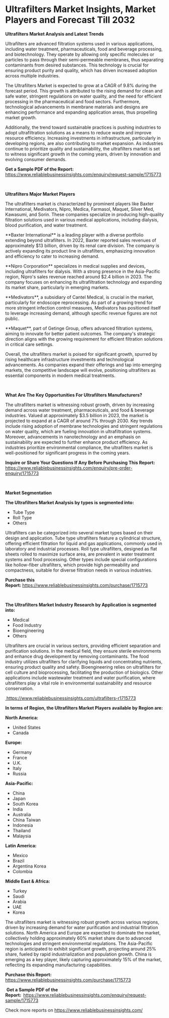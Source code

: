 <p><h1>Ultrafilters Market Insights, Market Players and Forecast Till 2032</h1></p><p><strong>Ultrafilters Market Analysis and Latest Trends</strong></p>
<p><p>Ultrafilters are advanced filtration systems used in various applications, including water treatment, pharmaceuticals, food and beverage processing, and biotechnology. They operate by allowing only specific molecules or particles to pass through their semi-permeable membranes, thus separating contaminants from desired substances. This technology is crucial for ensuring product purity and quality, which has driven increased adoption across multiple industries.</p><p>The Ultrafilters Market is expected to grow at a CAGR of 9.8% during the forecast period. This growth is attributed to the rising demand for clean and safe water, stringent regulations on water quality, and the need for efficient processing in the pharmaceutical and food sectors. Furthermore, technological advancements in membrane materials and designs are enhancing performance and expanding application areas, thus propelling market growth.</p><p>Additionally, the trend toward sustainable practices is pushing industries to adopt ultrafiltration solutions as a means to reduce waste and improve resource efficiency. Increasing investments in infrastructure, particularly in developing regions, are also contributing to market expansion. As industries continue to prioritize quality and sustainability, the ultrafilters market is set to witness significant growth in the coming years, driven by innovation and evolving consumer demands.</p></p>
<p><strong>Get a Sample PDF of the Report:&nbsp;</strong> <a href="https://www.reliablebusinessinsights.com/enquiry/request-sample/1715773?utm_campaign=3131&utm_medium=2&utm_source=Github&utm_content=ia&utm_term=11042025&utm_id=ultrafilters">https://www.reliablebusinessinsights.com/enquiry/request-sample/1715773</a></p>
<p>&nbsp;</p>
<p><strong>Ultrafilters Major Market Players</strong></p>
<p><p>The ultrafilters market is characterized by prominent players like Baxter International, Medivators, Nipro, Medica, Farmasol, Maquet, Silver Med, Kawasumi, and Sorin. These companies specialize in producing high-quality filtration solutions used in various medical applications, including dialysis, blood purification, and water treatment.</p><p>**Baxter International** is a leading player with a diverse portfolio extending beyond ultrafilters. In 2022, Baxter reported sales revenues of approximately $13 billion, driven by its renal care division. The company is actively expanding its product line in ultrafilters, emphasizing innovation and efficiency to cater to increasing demand.</p><p>**Nipro Corporation** specializes in medical supplies and devices, including ultrafilters for dialysis. With a strong presence in the Asia-Pacific region, Nipro's sales revenue reached around $2.4 billion in 2023. The company focuses on enhancing its ultrafiltration technology and expanding its market share, particularly in emerging markets.</p><p>**Medivators**, a subsidiary of Cantel Medical, is crucial in the market, particularly for endoscope reprocessing. As part of a growing trend for more stringent infection control measures, Medivators has positioned itself to leverage increasing demand, although specific revenue figures are not public.</p><p>**Maquet**, part of Getinge Group, offers advanced filtration systems, aiming to innovate for better patient outcomes. The company's strategic direction aligns with the growing requirement for efficient filtration solutions in critical care settings.</p><p>Overall, the ultrafilters market is poised for significant growth, spurred by rising healthcare infrastructure investments and technological advancements. As companies expand their offerings and tap into emerging markets, the competitive landscape will evolve, positioning ultrafilters as essential components in modern medical treatments.</p></p>
<p>&nbsp;</p>
<p><strong>What Are The Key Opportunities For Ultrafilters Manufacturers?</strong></p>
<p><p>The ultrafilters market is witnessing robust growth, driven by increasing demand across water treatment, pharmaceuticals, and food & beverage industries. Valued at approximately $3.5 billion in 2023, the market is projected to expand at a CAGR of around 7% through 2030. Key trends include rising adoption of membrane technologies and stringent regulations on water quality, which are fueling innovation in ultrafiltration systems. Moreover, advancements in nanotechnology and an emphasis on sustainability are expected to further enhance product efficiency. As industries prioritize environmental compliance, the ultrafilters market is well-positioned for significant progress in the coming years.</p></p>
<p><strong>Inquire or Share Your Questions If Any Before Purchasing This Report:</strong> <a href="https://www.reliablebusinessinsights.com/enquiry/pre-order-enquiry/1715773?utm_campaign=3131&utm_medium=2&utm_source=Github&utm_content=ia&utm_term=11042025&utm_id=ultrafilters">https://www.reliablebusinessinsights.com/enquiry/pre-order-enquiry/1715773</a></p>
<p>&nbsp;</p>
<p><strong>Market Segmentation</strong></p>
<p><strong>The Ultrafilters Market Analysis by types is segmented into:</strong></p>
<p><ul><li>Tube Type</li><li>Roll Type</li><li>Others</li></ul></p>
<p><p>Ultrafilters can be categorized into several market types based on their design and application. Tube type ultrafilters feature a cylindrical structure, offering efficient filtration for liquid and gas applications, commonly used in laboratory and industrial processes. Roll type ultrafilters, designed as flat sheets rolled to maximize surface area, are prevalent in water treatment systems and food processing. Other types include special configurations like hollow-fiber ultrafilters, which provide high permeability and compactness, suitable for diverse filtration needs in various industries.</p></p>
<p><strong>Purchase this Report:&nbsp;</strong><a href="https://www.reliablebusinessinsights.com/purchase/1715773?utm_campaign=3131&utm_medium=2&utm_source=Github&utm_content=ia&utm_term=11042025&utm_id=ultrafilters">https://www.reliablebusinessinsights.com/purchase/1715773</a></p>
<p>&nbsp;</p>
<p><strong>The Ultrafilters Market Industry Research by Application is segmented into:</strong></p>
<p><ul><li>Medical</li><li>Food Industry</li><li>Bioengineering</li><li>Others</li></ul></p>
<p><p>Ultrafilters are crucial in various sectors, providing efficient separation and purification solutions. In the medical field, they ensure sterile environments and enhance drug development by removing contaminants. The food industry utilizes ultrafilters for clarifying liquids and concentrating nutrients, ensuring product quality and safety. Bioengineering relies on ultrafilters for cell culture and bioprocessing, facilitating the production of biologics. Other applications include wastewater treatment and water purification, where ultrafilters play a vital role in environmental sustainability and resource conservation.</p></p>
<p><a href="https://www.reliablebusinessinsights.com/ultrafilters-r1715773?utm_campaign=3131&utm_medium=2&utm_source=Github&utm_content=ia&utm_term=11042025&utm_id=ultrafilters">&nbsp;https://www.reliablebusinessinsights.com/ultrafilters-r1715773</a></p>
<p><strong>In terms of Region, the Ultrafilters Market Players available by Region are:</strong></p>
<p>
    <p> <strong> North America: </strong>
        <ul>
            <li>United States</li>
            <li>Canada</li>
        </ul>
        </p> 
    <p> <strong> Europe: </strong>
        <ul>
            <li>Germany</li>
            <li>France</li>
            <li>U.K.</li>
            <li>Italy</li>
            <li>Russia</li>
        </ul>
        </p> 
    <p> <strong> Asia-Pacific: </strong>
        <ul>
            <li>China</li>
            <li>Japan</li>
            <li>South Korea</li>
            <li>India</li>
            <li>Australia</li>
            <li>China Taiwan</li>
            <li>Indonesia</li>
            <li>Thailand</li>
            <li>Malaysia</li>
        </ul>
        </p> 
    <p> <strong> Latin America: </strong>
        <ul>
            <li>Mexico</li>
            <li>Brazil</li>
            <li>Argentina Korea</li>
            <li>Colombia</li>
        </ul>
        </p> 
    <p> <strong> Middle East & Africa: </strong>
        <ul>
            <li>Turkey</li>
            <li>Saudi</li>
            <li>Arabia</li>
            <li>UAE</li>
            <li>Korea</li>
        </ul>
    </p>
    </p>
<p><p>The ultrafilters market is witnessing robust growth across various regions, driven by increasing demand for water purification and industrial filtration solutions. North America and Europe are expected to dominate the market, collectively holding approximately 60% market share due to advanced technologies and stringent environmental regulations. The Asia-Pacific region is anticipated to exhibit significant growth, projecting around 25% share, fueled by rapid industrialization and population growth. China is emerging as a key player, likely capturing approximately 15% of the market, reflecting its expanding manufacturing capabilities.</p></p>
<p><strong>Purchase this Report: </strong><a href="https://www.reliablebusinessinsights.com/purchase/1715773?utm_campaign=3131&utm_medium=2&utm_source=Github&utm_content=ia&utm_term=11042025&utm_id=ultrafilters">https://www.reliablebusinessinsights.com/purchase/1715773</a></p>
<p>&nbsp;<strong>Get a Sample PDF of the Report:&nbsp;&nbsp;</strong><a href="https://www.reliablebusinessinsights.com/enquiry/request-sample/1715773?utm_campaign=3131&utm_medium=2&utm_source=Github&utm_content=ia&utm_term=11042025&utm_id=ultrafilters">https://www.reliablebusinessinsights.com/enquiry/request-sample/1715773</a></p>
<p><strong></strong></p>
<p>Check more reports on <a href="https://www.reliablebusinessinsights.com/?utm_campaign=3131&utm_medium=2&utm_source=Github&utm_content=ia&utm_term=11042025&utm_id=ultrafilters">https://www.reliablebusinessinsights.com/</a></p>